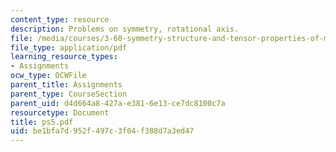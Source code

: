 ```yaml
---
content_type: resource
description: Problems on symmetry, rotational axis.
file: /media/courses/3-60-symmetry-structure-and-tensor-properties-of-materials-fall-2005/be1bfa7d952f497c3f04f388d7a3ed47_ps5.pdf
file_type: application/pdf
learning_resource_types:
- Assignments
ocw_type: OCWFile
parent_title: Assignments
parent_type: CourseSection
parent_uid: d4d664a8-427a-e381-6e13-ce7dc8100c7a
resourcetype: Document
title: ps5.pdf
uid: be1bfa7d-952f-497c-3f04-f388d7a3ed47
---
```

